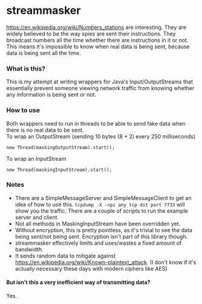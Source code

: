 streammasker
============

https://en.wikipedia.org/wiki/Numbers_stations are interesting.
They are widely believed to be the way spies are sent their instructions.
They broadcast numbers all the time whether there are instructions in it or not. This means it's impossible to know when real data is being sent, because data is being sent all the time.

### What is this?
This is my attempt at writing wrappers for Java's Input/OutputStreams that essentially prevent someone viewing network traffic from knowing whether any information is being sent or not.

### How to use
Both wrappers need to run in threads to be able to send fake data when there is no real data to be sent.<br>
To wrap an OutputStream (sending 10 bytes (8 + 2) every 250 milliseconds)
```MaskingOutputStream maskingOutputStream = new MaskingOutputStream(outputStream, 8, new SecureRandom(), 250, TimeUnit.MILLISECONDS);
new Thread(maskingOutputStream).start();
```
To wrap an InputStream
```MaskingInputStream maskingInputStream = new MaskingInputStream(inputStream, 8);
new Thread(maskingInputStream).start();
```

### Notes
* There are a SimpleMessageServer and SimpleMessageClient to get an idea of how to use this. `tcpdump -X -npi any tcp dst port 7733` will show you the traffic. There are a couple of scripts to run the example server and client.
* Not all methods in MaskingInputStream have been overridden yet.
* Without encryption, this is pretty pointless, as it's trivial to see the data being sent/not being sent. Encryption isn't part of this library though.
* streammasker effectively limits and uses/wastes a fixed amount of bandwidth.
* It sends random data to mitigate against https://en.wikipedia.org/wiki/Known-plaintext_attack. (I don't know if it's actually necessary these days with modern ciphers like AES)

#### But isn't this a very inefficient way of transmitting data?
Yes.
